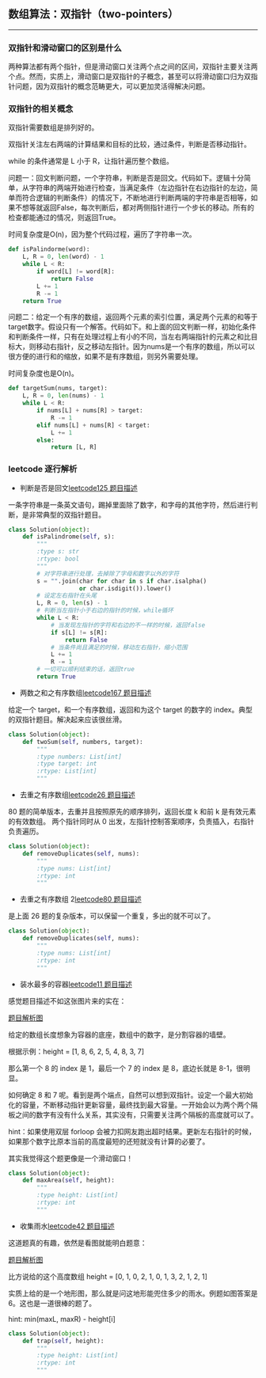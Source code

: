 ## 数组算法：双指针（two-pointers）

---

### 双指针和滑动窗口的区别是什么

两种算法都有两个指针，但是滑动窗口关注两个点之间的区间，双指针主要关注两个点。然而，实质上，滑动窗口是双指针的子概念，甚至可以将滑动窗口归为双指针问题，因为双指针的概念范畴更大，可以更加灵活得解决问题。

### 双指针的相关概念

双指针需要数组是排列好的。

双指针关注左右两端的计算结果和目标的比较，通过条件，判断是否移动指针。

while 的条件通常是 L 小于 R，让指针遍历整个数组。

问题一：回文判断问题，一个字符串，判断是否是回文。代码如下。逻辑十分简单，从字符串的两端开始进行检查，当满足条件（左边指针在右边指针的左边，简单而符合逻辑的判断条件）的情况下，不断地进行判断两端的字符串是否相等，如果不想等就返回False，每次判断后，都对两侧指针进行一个步长的移动。所有的检查都能通过的情况，则返回True。

时间复杂度是O(n)，因为整个代码过程，遍历了字符串一次。

```python
def isPalindorme(word):
    L, R = 0, len(word) - 1
    while L < R:
        if word[L] != word[R]:
            return False
        L += 1
        R -= 1
    return True
```

问题二：给定一个有序的数组，返回两个元素的索引位置，满足两个元素的和等于target数字。假设只有一个解答。代码如下。和上面的回文判断一样，初始化条件和判断条件一样，只有在处理过程上有小的不同，当左右两端指针的元素之和比目标大，则移动右指针，反之移动左指针。因为nums是一个有序的数组，所以可以很方便的进行和的缩放，如果不是有序数组，则另外需要处理。

时间复杂度也是O(n)。

```python
def targetSum(nums, target):
    L, R = 0, len(nums) - 1
    while L < R:
        if nums[L] + nums[R] > target:
            R -= 1
        elif nums[L] + nums[R] < target:
            L += 1
        else:
            return [L, R]
```


### leetcode 逐行解析

- 判断是否是回文[leetcode125 题目描述](https://leetcode.com/problems/valid-palindrome/description/)

一条字符串是一条英文语句，踢掉里面除了数字，和字母的其他字符，然后进行判断，是非常典型的双指针题目。

```python
class Solution(object):
    def isPalindrome(self, s):
        """
        :type s: str
        :rtype: bool
        """
        # 对字符串进行处理，去掉除了字母和数字以外的字符
        s = "".join(char for char in s if char.isalpha()
                    or char.isdigit()).lower()
        # 设定左右指针在头尾
        L, R = 0, len(s) - 1
        # 判断当左指针小于右边的指针的时候，while循环
        while L < R:
            # 当发现左指针的字符和右边的不一样的时候，返回false
            if s[L] != s[R]:
                return False
            # 当条件尚且满足的时候，移动左右指针，缩小范围
            L += 1
            R -= 1
        # 一切可以顺利结束的话，返回true
        return True
```

- 两数之和之有序数组[leetcode167 题目描述](https://leetcode.com/problems/two-sum-ii-input-array-is-sorted/description/)

给定一个 target，和一个有序数组，返回和为这个 target 的数字的 index。典型的双指针题目。解决起来应该很丝滑。

```python
class Solution(object):
    def twoSum(self, numbers, target):
        """
        :type numbers: List[int]
        :type target: int
        :rtype: List[int]
        """
```

- 去重之有序数组[leetcode26 题目描述](https://leetcode.com/problems/remove-duplicates-from-sorted-array/)

80 题的简单版本，去重并且按照原先的顺序排列，返回长度 k 和前 k 是有效元素的有效数组。
两个指针同时从 0 出发，左指针控制答案顺序，负责插入，右指针负责遍历。

```python
class Solution(object):
    def removeDuplicates(self, nums):
        """
        :type nums: List[int]
        :rtype: int
        """
```

- 去重之有序数组 2[leetcode80 题目描述](https://leetcode.com/problems/remove-duplicates-from-sorted-array-ii/description/)

是上面 26 题的复杂版本，可以保留一个重复，多出的就不可以了。

```python
class Solution(object):
    def removeDuplicates(self, nums):
        """
        :type nums: List[int]
        :rtype: int
        """
```

- 装水最多的容器[leetcode11 题目描述](https://leetcode.com/problems/container-with-most-water/description/)

感觉题目描述不如这张图片来的实在：

[题目解析图](https://s3-lc-upload.s3.amazonaws.com/uploads/2018/07/17/question_11.jpg)

给定的数组长度想象为容器的底座，数组中的数字，是分割容器的墙壁。

根据示例：height = [1, 8, 6, 2, 5, 4, 8, 3, 7]

那么第一个 8 的 index 是 1，最后一个 7 的 index 是 8，底边长就是 8-1，很明显。

如何确定 8 和 7 呢。看到是两个端点，自然可以想到双指针。设定一个最大初始化的容量，不断移动指针更新容量，最终找到最大容量。一开始会以为两个两个隔板之间的数字有没有什么关系，其实没有，只需要关注两个隔板的高度就可以了。

hint：如果使用双层 forloop 会被力扣网友跑出超时结果。更新左右指针的时候，如果那个数字比原本当前的高度最短的还短就没有计算的必要了。

其实我觉得这个题更像是一个滑动窗口！

```python
class Solution(object):
    def maxArea(self, height):
        """
        :type height: List[int]
        :rtype: int
        """
```

- 收集雨水[leetcode42 题目描述](https://leetcode.com/problems/trapping-rain-water/description/)

这道题真的有趣，依然是看图就能明白题意：

[题目解析图](https://assets.leetcode.com/uploads/2018/10/22/rainwatertrap.png)

比方说给的这个高度数组 height = [0, 1, 0, 2, 1, 0, 1, 3, 2, 1, 2, 1]

实质上给的是一个地形图，那么就是问这地形能兜住多少的雨水。例题如图答案是 6。这也是一道很棒的题了。

hint: min(maxL, maxR) - height[i]

```python
class Solution(object):
    def trap(self, height):
        """
        :type height: List[int]
        :rtype: int
        """
```
